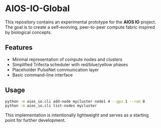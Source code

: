 # AIOS-IO-Global

This repository contains an experimental prototype for the **AIOS IO** project. The goal is to create a self-evolving, peer-to-peer compute fabric inspired by biological concepts.

## Features

- Minimal representation of compute nodes and clusters
- Simplified Trifecta scheduler with red/blue/yellow phases
- Placeholder PulseNet communication layer
- Basic command-line interface

## Usage

```bash
python -m aios_io.cli add-node mycluster node1 4 --gpu 1 --ram 8
python -m aios_io.cli list-nodes mycluster
```

This implementation is intentionally lightweight and serves as a starting point for further development.
